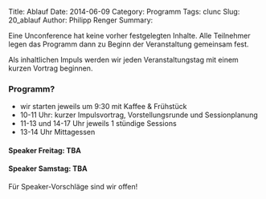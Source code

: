 Title: Ablauf
Date: 2014-06-09
Category: Programm
Tags: clunc
Slug: 20_ablauf
Author: Philipp Renger
Summary: 

Eine Unconference hat keine vorher festgelegten Inhalte. Alle Teilnehmer legen das Programm dann zu Beginn der Veranstaltung gemeinsam fest.

Als inhaltlichen Impuls werden wir jeden Veranstaltungstag mit einem kurzen Vortrag beginnen.

### Programm?
* wir starten jeweils um 9:30 mit Kaffee & Frühstück
* 10-11 Uhr: kurzer Impulsvortrag, Vorstellungsrunde und Sessionplanung
* 11-13 und 14-17 Uhr jeweils 1 stündige Sessions
* 13-14 Uhr Mittagessen


#### Speaker Freitag: TBA

#### Speaker Samstag: TBA

Für Speaker-Vorschläge sind wir offen!


